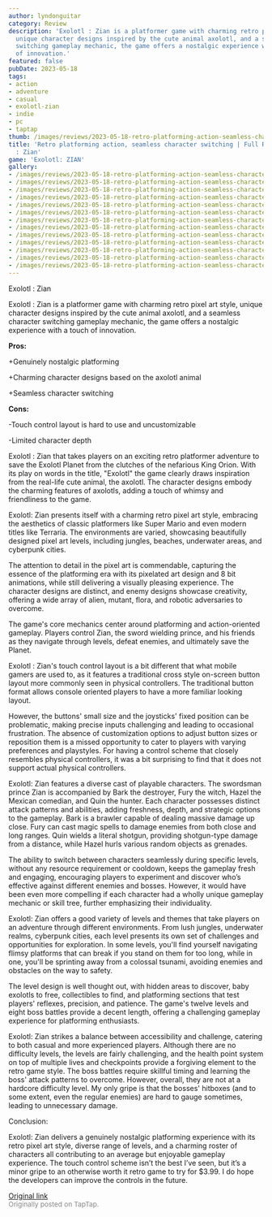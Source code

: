 ```yaml
---
author: lyndonguitar
category: Review
description: 'Exolotl : Zian is a platformer game with charming retro pixel art style,
  unique character designs inspired by the cute animal axolotl, and a seamless character
  switching gameplay mechanic, the game offers a nostalgic experience with a touch
  of innovation.'
featured: false
pubDate: 2023-05-18
tags:
- action
- adventure
- casual
- exolotl-zian
- indie
- pc
- taptap
thumb: /images/reviews/2023-05-18-retro-platforming-action-seamless-character-switching--full-review---exolotl--zian-0.avif
title: 'Retro platforming action, seamless character switching | Full Review - Exolotl
  : Zian'
game: 'Exolotl: ZIAN'
gallery:
- /images/reviews/2023-05-18-retro-platforming-action-seamless-character-switching--full-review---exolotl--zian-0.avif
- /images/reviews/2023-05-18-retro-platforming-action-seamless-character-switching--full-review---exolotl--zian-1.avif
- /images/reviews/2023-05-18-retro-platforming-action-seamless-character-switching--full-review---exolotl--zian-2.avif
- /images/reviews/2023-05-18-retro-platforming-action-seamless-character-switching--full-review---exolotl--zian-3.avif
- /images/reviews/2023-05-18-retro-platforming-action-seamless-character-switching--full-review---exolotl--zian-4.avif
- /images/reviews/2023-05-18-retro-platforming-action-seamless-character-switching--full-review---exolotl--zian-5.avif
- /images/reviews/2023-05-18-retro-platforming-action-seamless-character-switching--full-review---exolotl--zian-6.avif
- /images/reviews/2023-05-18-retro-platforming-action-seamless-character-switching--full-review---exolotl--zian-7.avif
- /images/reviews/2023-05-18-retro-platforming-action-seamless-character-switching--full-review---exolotl--zian-8.avif
- /images/reviews/2023-05-18-retro-platforming-action-seamless-character-switching--full-review---exolotl--zian-9.avif
- /images/reviews/2023-05-18-retro-platforming-action-seamless-character-switching--full-review---exolotl--zian-10.avif
- /images/reviews/2023-05-18-retro-platforming-action-seamless-character-switching--full-review---exolotl--zian-11.avif
- /images/reviews/2023-05-18-retro-platforming-action-seamless-character-switching--full-review---exolotl--zian-12.avif
---
```

Exolotl : Zian

Exolotl : Zian is a platformer game with charming retro pixel art style, unique character designs inspired by the cute animal axolotl, and a seamless character switching gameplay mechanic, the game offers a nostalgic experience with a touch of innovation.


**Pros:**


+Genuinely nostalgic platforming

+Charming character designs based on the axolotl animal

+Seamless character switching


**Cons:**


-Touch control layout is hard to use and uncustomizable

-Limited character depth

Exolotl : Zian that takes players on an exciting retro platformer adventure to save the Exolotl Planet from the clutches of the nefarious King Orion. With its play on words in the title, "Exolotl" the game clearly draws inspiration from the real-life cute animal, the axolotl. The character designs embody the charming features of axolotls, adding a touch of whimsy and friendliness to the game.

Exolotl: Zian presents itself with a charming retro pixel art style, embracing the aesthetics of classic platformers like Super Mario and even modern titles like Terraria. The environments are varied, showcasing beautifully designed pixel art levels, including jungles, beaches, underwater areas, and cyberpunk cities.

The attention to detail in the pixel art is commendable, capturing the essence of the platforming era with its pixelated art design and 8 bit animations, while still delivering a visually pleasing experience. The character designs are distinct, and enemy designs showcase creativity, offering a wide array of alien, mutant, flora, and robotic adversaries to overcome.

The game's core mechanics center around platforming and action-oriented gameplay. Players control Zian, the sword wielding prince, and his friends as they navigate through levels, defeat enemies, and ultimately save the Planet.

Exolotl : Zian's touch control layout is a bit different that what mobile gamers are used to, as it features a traditional cross style on-screen button layout more commonly seen in physical controllers. The traditional button format allows console oriented players to have a more familiar looking layout.

However, the buttons' small size and the joysticks' fixed position can be problematic, making precise inputs challenging and leading to occasional frustration. The absence of customization options to adjust button sizes or reposition them is a missed opportunity to cater to players with varying preferences and playstyles. For having a control scheme that closely resembles physical controllers, it was a bit surprising to find that it does not support actual physical controllers.

Exolotl: Zian features a diverse cast of playable characters. The swordsman prince Zian is accompanied by Bark the destroyer, Fury the witch, Hazel the Mexican comedian, and Quin the hunter. Each character possesses distinct attack patterns and abilities, adding freshness, depth, and strategic options to the gameplay. Bark is a brawler capable of dealing massive damage up close. Fury can cast magic spells to damage enemies from both close and long ranges. Quin wields a literal shotgun, providing shotgun-type damage from a distance, while Hazel hurls various random objects as grenades.

The ability to switch between characters seamlessly during specific levels, without any resource requirement or cooldown, keeps the gameplay fresh and engaging, encouraging players to experiment and discover who’s effective against different enemies and bosses. However, it would have been even more compelling if each character had a wholly unique gameplay mechanic or skill tree, further emphasizing their individuality.

Exolotl: Zian offers a good variety of levels and themes that take players on an adventure through different environments. From lush jungles, underwater realms, cyberpunk cities, each level presents its own set of challenges and opportunities for exploration. In some levels, you'll find yourself navigating flimsy platforms that can break if you stand on them for too long, while in one, you'll be sprinting away from a colossal tsunami, avoiding enemies and obstacles on the way to safety.

The level design is well thought out, with hidden areas to discover, baby exolotls to free, collectibles to find, and platforming sections that test players' reflexes, precision, and patience. The game's twelve levels and eight boss battles provide a decent length, offering a challenging gameplay experience for platforming enthusiasts.

Exolotl: Zian strikes a balance between accessibility and challenge, catering to both casual and more experienced players. Although there are no difficulty levels, the levels are fairly challenging, and the health point system on top of multiple lives and checkpoints provide a forgiving element to the retro game style. The boss battles require skillful timing and learning the boss' attack patterns to overcome. However, overall, they are not at a hardcore difficulty level. My only gripe is that the bosses' hitboxes (and to some extent, even the regular enemies) are hard to gauge sometimes, leading to unnecessary damage.

Conclusion:

Exolotl: Zian delivers a genuinely nostalgic platforming experience with its retro pixel art style, diverse range of levels, and a charming roster of characters all contributing to an average but enjoyable gameplay experience. The touch control scheme isn’t the best I’ve seen, but it’s a minor gripe to an otherwise worth it retro game to try for $3.99. I do hope the developers can improve the controls in the future.

[Original link](https://www.taptap.io/post/5473403)<br><span style="font-size: 0.95em; color: #888;">Originally posted on TapTap.</span>